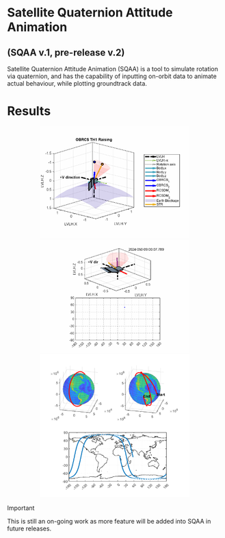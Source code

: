 # Satellite Quaternion Attitude Animation
## (SQAA v.1, pre-release v.2)
Satellite Quaternion Attitude Animation (SQAA) is a tool to simulate rotation via quaternion, 
and has the capability of inputting on-orbit data to animate actual behaviour, 
while plotting groundtrack data.

# Results
<p align="center">
  <img src="figure/OBRCS1_raise.gif" width="350">
  <img src="figure/propagate.gif" width="350">
  <img src="figure/simulate.png" width="350">
</p>


> [!IMPORTANT]  
> This is still an on-going work as more feature will be added into SQAA in future releases. 



